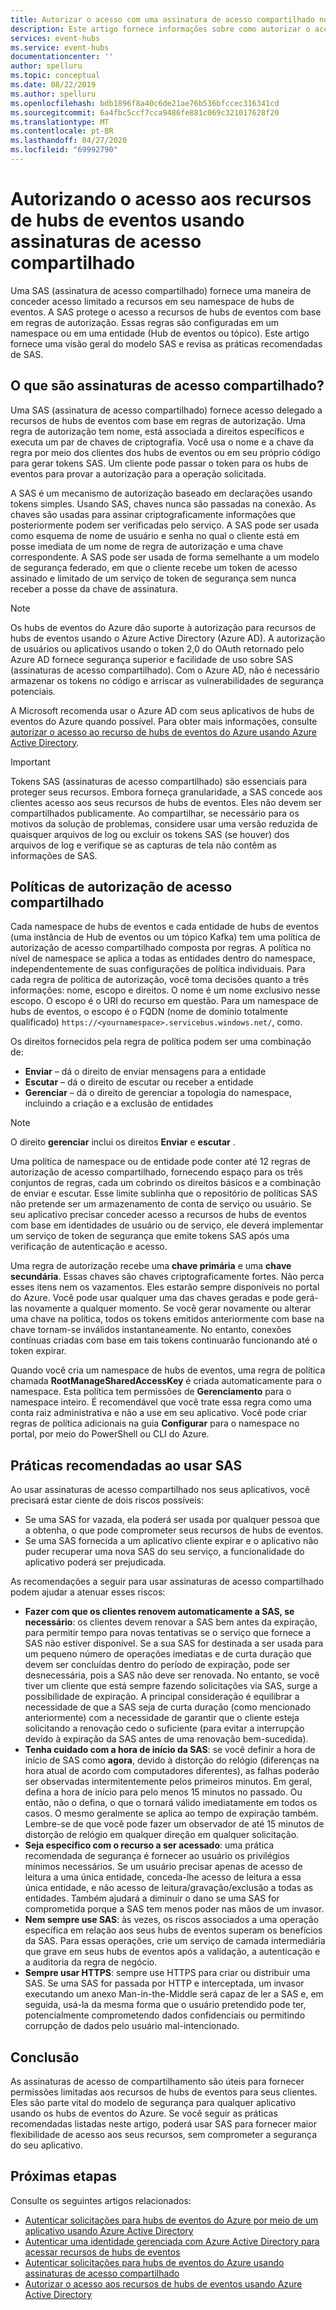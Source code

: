 ```yaml
---
title: Autorizar o acesso com uma assinatura de acesso compartilhado nos hubs de eventos do Azure
description: Este artigo fornece informações sobre como autorizar o acesso aos recursos dos hubs de eventos do Azure usando SAS (assinaturas de acesso compartilhado).
services: event-hubs
ms.service: event-hubs
documentationcenter: ''
author: spelluru
ms.topic: conceptual
ms.date: 08/22/2019
ms.author: spelluru
ms.openlocfilehash: bdb1896f8a40c6de21ae76b536bfccec316341cd
ms.sourcegitcommit: 6a4fbc5ccf7cca9486fe881c069c321017628f20
ms.translationtype: MT
ms.contentlocale: pt-BR
ms.lasthandoff: 04/27/2020
ms.locfileid: "69992790"
---
```

# <a name="authorizing-access-to-event-hubs-resources-using-shared-access-signatures"></a>Autorizando o acesso aos recursos de hubs de eventos usando assinaturas de acesso compartilhado
Uma SAS (assinatura de acesso compartilhado) fornece uma maneira de conceder acesso limitado a recursos em seu namespace de hubs de eventos. A SAS protege o acesso a recursos de hubs de eventos com base em regras de autorização. Essas regras são configuradas em um namespace ou em uma entidade (Hub de eventos ou tópico). Este artigo fornece uma visão geral do modelo SAS e revisa as práticas recomendadas de SAS.

## <a name="what-are-shared-access-signatures"></a>O que são assinaturas de acesso compartilhado?
Uma SAS (assinatura de acesso compartilhado) fornece acesso delegado a recursos de hubs de eventos com base em regras de autorização. Uma regra de autorização tem nome, está associada a direitos específicos e executa um par de chaves de criptografia. Você usa o nome e a chave da regra por meio dos clientes dos hubs de eventos ou em seu próprio código para gerar tokens SAS. Um cliente pode passar o token para os hubs de eventos para provar a autorização para a operação solicitada.

A SAS é um mecanismo de autorização baseado em declarações usando tokens simples. Usando SAS, chaves nunca são passadas na conexão. As chaves são usadas para assinar criptograficamente informações que posteriormente podem ser verificadas pelo serviço. A SAS pode ser usada como esquema de nome de usuário e senha no qual o cliente está em posse imediata de um nome de regra de autorização e uma chave correspondente. A SAS pode ser usada de forma semelhante a um modelo de segurança federado, em que o cliente recebe um token de acesso assinado e limitado de um serviço de token de segurança sem nunca receber a posse da chave de assinatura.

> [!NOTE]
> Os hubs de eventos do Azure dão suporte à autorização para recursos de hubs de eventos usando o Azure Active Directory (Azure AD). A autorização de usuários ou aplicativos usando o token 2,0 do OAuth retornado pelo Azure AD fornece segurança superior e facilidade de uso sobre SAS (assinaturas de acesso compartilhado). Com o Azure AD, não é necessário armazenar os tokens no código e arriscar as vulnerabilidades de segurança potenciais.
>
> A Microsoft recomenda usar o Azure AD com seus aplicativos de hubs de eventos do Azure quando possível. Para obter mais informações, consulte [autorizar o acesso ao recurso de hubs de eventos do Azure usando Azure Active Directory](authorize-access-azure-active-directory.md).

> [!IMPORTANT]
> Tokens SAS (assinaturas de acesso compartilhado) são essenciais para proteger seus recursos. Embora forneça granularidade, a SAS concede aos clientes acesso aos seus recursos de hubs de eventos. Eles não devem ser compartilhados publicamente. Ao compartilhar, se necessário para os motivos da solução de problemas, considere usar uma versão reduzida de quaisquer arquivos de log ou excluir os tokens SAS (se houver) dos arquivos de log e verifique se as capturas de tela não contêm as informações de SAS.

## <a name="shared-access-authorization-policies"></a>Políticas de autorização de acesso compartilhado
Cada namespace de hubs de eventos e cada entidade de hubs de eventos (uma instância de Hub de eventos ou um tópico Kafka) tem uma política de autorização de acesso compartilhado composta por regras. A política no nível de namespace se aplica a todas as entidades dentro do namespace, independentemente de suas configurações de política individuais.
Para cada regra de política de autorização, você toma decisões quanto a três informações: nome, escopo e direitos. O nome é um nome exclusivo nesse escopo. O escopo é o URI do recurso em questão. Para um namespace de hubs de eventos, o escopo é o FQDN (nome de domínio totalmente qualificado) `https://<yournamespace>.servicebus.windows.net/`, como.

Os direitos fornecidos pela regra de política podem ser uma combinação de:
- **Enviar** – dá o direito de enviar mensagens para a entidade
- **Escutar** – dá o direito de escutar ou receber a entidade
- **Gerenciar** – dá o direito de gerenciar a topologia do namespace, incluindo a criação e a exclusão de entidades

> [!NOTE]
> O direito **gerenciar** inclui os direitos **Enviar** e **escutar** .

Uma política de namespace ou de entidade pode conter até 12 regras de autorização de acesso compartilhado, fornecendo espaço para os três conjuntos de regras, cada um cobrindo os direitos básicos e a combinação de enviar e escutar. Esse limite sublinha que o repositório de políticas SAS não pretende ser um armazenamento de conta de serviço ou usuário. Se seu aplicativo precisar conceder acesso a recursos de hubs de eventos com base em identidades de usuário ou de serviço, ele deverá implementar um serviço de token de segurança que emite tokens SAS após uma verificação de autenticação e acesso.

Uma regra de autorização recebe uma **chave primária** e uma **chave secundária**. Essas chaves são chaves criptograficamente fortes. Não perca esses itens nem os vazamentos. Eles estarão sempre disponíveis no portal do Azure. Você pode usar qualquer uma das chaves geradas e pode gerá-las novamente a qualquer momento. Se você gerar novamente ou alterar uma chave na política, todos os tokens emitidos anteriormente com base na chave tornam-se inválidos instantaneamente. No entanto, conexões contínuas criadas com base em tais tokens continuarão funcionando até o token expirar.

Quando você cria um namespace de hubs de eventos, uma regra de política chamada **RootManageSharedAccessKey** é criada automaticamente para o namespace. Esta política tem permissões de **Gerenciamento** para o namespace inteiro. É recomendável que você trate essa regra como uma conta raiz administrativa e não a use em seu aplicativo. Você pode criar regras de política adicionais na guia **Configurar** para o namespace no portal, por meio do PowerShell ou CLI do Azure.

## <a name="best-practices-when-using-sas"></a>Práticas recomendadas ao usar SAS
Ao usar assinaturas de acesso compartilhado nos seus aplicativos, você precisará estar ciente de dois riscos possíveis:

- Se uma SAS for vazada, ela poderá ser usada por qualquer pessoa que a obtenha, o que pode comprometer seus recursos de hubs de eventos.
- Se uma SAS fornecida a um aplicativo cliente expirar e o aplicativo não puder recuperar uma nova SAS do seu serviço, a funcionalidade do aplicativo poderá ser prejudicada.

As recomendações a seguir para usar assinaturas de acesso compartilhado podem ajudar a atenuar esses riscos:

- **Fazer com que os clientes renovem automaticamente a SAS, se necessário**: os clientes devem renovar a SAS bem antes da expiração, para permitir tempo para novas tentativas se o serviço que fornece a SAS não estiver disponível. Se a sua SAS for destinada a ser usada para um pequeno número de operações imediatas e de curta duração que devem ser concluídas dentro do período de expiração, pode ser desnecessária, pois a SAS não deve ser renovada. No entanto, se você tiver um cliente que está sempre fazendo solicitações via SAS, surge a possibilidade de expiração. A principal consideração é equilibrar a necessidade de que a SAS seja de curta duração (como mencionado anteriormente) com a necessidade de garantir que o cliente esteja solicitando a renovação cedo o suficiente (para evitar a interrupção devido à expiração da SAS antes de uma renovação bem-sucedida).
- **Tenha cuidado com a hora de início da SAS**: se você definir a hora de início de SAS como **agora**, devido à distorção do relógio (diferenças na hora atual de acordo com computadores diferentes), as falhas poderão ser observadas intermitentemente pelos primeiros minutos. Em geral, defina a hora de início para pelo menos 15 minutos no passado. Ou então, não o defina, o que o tornará válido imediatamente em todos os casos. O mesmo geralmente se aplica ao tempo de expiração também. Lembre-se de que você pode fazer um observador de até 15 minutos de distorção de relógio em qualquer direção em qualquer solicitação. 
- **Seja específico com o recurso a ser acessado**: uma prática recomendada de segurança é fornecer ao usuário os privilégios mínimos necessários. Se um usuário precisar apenas de acesso de leitura a uma única entidade, conceda-lhe acesso de leitura a essa única entidade, e não acesso de leitura/gravação/exclusão a todas as entidades. Também ajudará a diminuir o dano se uma SAS for comprometida porque a SAS tem menos poder nas mãos de um invasor.
- **Nem sempre use SAS**: às vezes, os riscos associados a uma operação específica em relação aos seus hubs de eventos superam os benefícios da SAS. Para essas operações, crie um serviço de camada intermediária que grave em seus hubs de eventos após a validação, a autenticação e a auditoria da regra de negócio.
- **Sempre usar HTTPS**: sempre use HTTPS para criar ou distribuir uma SAS. Se uma SAS for passada por HTTP e interceptada, um invasor executando um anexo Man-in-the-Middle será capaz de ler a SAS e, em seguida, usá-la da mesma forma que o usuário pretendido pode ter, potencialmente comprometendo dados confidenciais ou permitindo corrupção de dados pelo usuário mal-intencionado.

## <a name="conclusion"></a>Conclusão
As assinaturas de acesso de compartilhamento são úteis para fornecer permissões limitadas aos recursos de hubs de eventos para seus clientes. Eles são parte vital do modelo de segurança para qualquer aplicativo usando os hubs de eventos do Azure. Se você seguir as práticas recomendadas listadas neste artigo, poderá usar SAS para fornecer maior flexibilidade de acesso aos seus recursos, sem comprometer a segurança do seu aplicativo.

## <a name="next-steps"></a>Próximas etapas
Consulte os seguintes artigos relacionados: 

- [Autenticar solicitações para hubs de eventos do Azure por meio de um aplicativo usando Azure Active Directory](authenticate-application.md)
- [Autenticar uma identidade gerenciada com Azure Active Directory para acessar recursos de hubs de eventos](authenticate-managed-identity.md)
- [Autenticar solicitações para hubs de eventos do Azure usando assinaturas de acesso compartilhado](authenticate-shared-access-signature.md)
- [Autorizar o acesso aos recursos de hubs de eventos usando Azure Active Directory](authorize-access-azure-active-directory.md)


